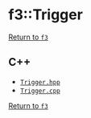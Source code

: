 # f3::Trigger

[Return to `f3`](/docs/f3.md)

## C++

- [`Trigger.hpp`](/c++/include/Trigger.hpp)
- [`Trigger.cpp`](/c++/source/Trigger.cpp)

[Return to `f3`](/docs/f3.md)